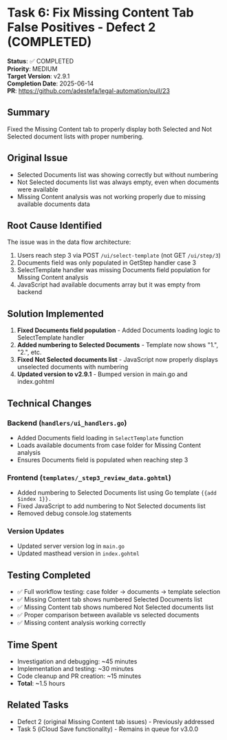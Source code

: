 # Task 6: Fix Missing Content Tab False Positives - Defect 2 (COMPLETED)

**Status**: ✅ COMPLETED  
**Priority**: MEDIUM  
**Target Version**: v2.9.1  
**Completion Date**: 2025-06-14  
**PR**: https://github.com/adestefa/legal-automation/pull/23

## Summary
Fixed the Missing Content tab to properly display both Selected and Not Selected document lists with proper numbering.

## Original Issue
- Selected Documents list was showing correctly but without numbering
- Not Selected documents list was always empty, even when documents were available
- Missing Content analysis was not working properly due to missing available documents data

## Root Cause Identified
The issue was in the data flow architecture:
1. Users reach step 3 via POST `/ui/select-template` (not GET `/ui/step/3`)
2. Documents field was only populated in GetStep handler case 3  
3. SelectTemplate handler was missing Documents field population for Missing Content analysis
4. JavaScript had available documents array but it was empty from backend

## Solution Implemented
1. **Fixed Documents field population** - Added Documents loading logic to SelectTemplate handler
2. **Added numbering to Selected Documents** - Template now shows "1.", "2.", etc.
3. **Fixed Not Selected documents list** - JavaScript now properly displays unselected documents with numbering
4. **Updated version to v2.9.1** - Bumped version in main.go and index.gohtml

## Technical Changes
### Backend (`handlers/ui_handlers.go`)
- Added Documents field loading in `SelectTemplate` function
- Loads available documents from case folder for Missing Content analysis
- Ensures Documents field is populated when reaching step 3

### Frontend (`templates/_step3_review_data.gohtml`)
- Added numbering to Selected Documents list using Go template `{{add $index 1}}.`
- Fixed JavaScript to add numbering to Not Selected documents list
- Removed debug console.log statements

### Version Updates
- Updated server version log in `main.go`
- Updated masthead version in `index.gohtml`

## Testing Completed
- ✅ Full workflow testing: case folder → documents → template selection
- ✅ Missing Content tab shows numbered Selected Documents list
- ✅ Missing Content tab shows numbered Not Selected documents list  
- ✅ Proper comparison between available vs selected documents
- ✅ Missing content analysis working correctly

## Time Spent
- Investigation and debugging: ~45 minutes
- Implementation and testing: ~30 minutes  
- Code cleanup and PR creation: ~15 minutes
- **Total**: ~1.5 hours

## Related Tasks
- Defect 2 (original Missing Content tab issues) - Previously addressed
- Task 5 (iCloud Save functionality) - Remains in queue for v3.0.0